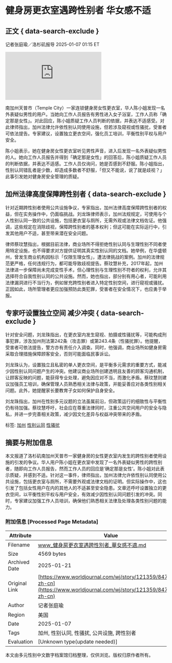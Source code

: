 # 健身房更衣室遇跨性别者 华女感不适

## 正文 { data-search-exclude }


记者张庭瑜／洛杉矶报导 2025-01-07 01:15 ET

![天普市健身房女更衣室跨性别争议引发讨论，律师称，加州法允许依性别认同使用设施，但应加强防范，并设置独立空间平衡各方权益。图为女性更衣室示意图。（取自Pexels网页）](https://pgw.worldjournal.com/gw/photo.php?u=https://uc.udn.com.tw/photo/wj/realtime/2025/01/07/31226468.jpg&x=0&y=0&sw=0&sh=0&sl=W&fw=800&exp=3600&q=75)

南加州天普市（Temple City）一家连锁健身房女性更衣室，华人陈小姐发现一名外表疑似男性的用户。当她向工作人员报告有男性进入女子浴室，工作人员称「确定那是女性」。对此回应，陈小姐质疑工作人员判断的依据，并表达不适感受。对此律师指出，加州法律允许依性别认同使用设施，但若涉及窥视或性骚扰，受害者可依法提告。专家建议，设置独立更衣空间，强化员工培训，平衡性别平权与用户安全。

陈小姐表示，她在健身房女性更衣室听见男性声音，进入后发现一名外表疑似男性的人。她向工作人员报告并得到「确定那是女性」的回答后，陈小姐质疑工作人员的判断依据，并表达不适感。工作人员仅询问，她是否感到不舒服。陈小姐指出，性别认同错乱者是少数，却造成多数者不舒服，「但又不能说，说了就是歧视？」此事引发她对健身房安全管理的质疑。

## 加州法律高度保障跨性别者 { data-search-exclude }

针对近期跨性别者使用公共设施争议，专家指出，加州法律高度保障跨性别者的权益，但在实务操作中，仍面临挑战。刘龙珠律师表示，加州法规规定，可使用与个人性别认同一致的公共设施，包括更衣室与厕所，无需外观或法律文档佐证。他强调，这些规定在消除歧视，保障跨性别者的基本权利；但这可能在实际运行中，引发其他用户不适，甚至带来潜在安全问题。

律师蔡玟慧指出，根据目前法律，商业场所不得拒绝性别认同与生理性别不同者使用特定设施，也不得要求对方提供证明其真实性别认同的文档。她举例，在华盛顿州，曾发生商业机构因标示「仅限生理女性」，遭法律挑战的案例。加州的法律规范更严格，任何违规行为，都可能导致歧视提告。蔡玟慧补充，2017年起，加州法律进一步保障尚未完成变性手术，但心理性别与生理性别不符者的权利，允许其选择符合自我性别认同的公共设施。然而，她也指出，部分别有用心者，可能利用法律漏洞进行不当行为，例如冒充跨性别者进入特定性别空间，进行窥视或骚扰。正因如此，场所管理者更应加强预防此类犯罪，受害者在安全情况下，也应勇于举报。

## 专家吁设置独立空间 减少冲突 { data-search-exclude }

针对安全问题，刘龙珠指出，在更衣室内发生窥视、拍摄或性骚扰等，可能构成刑事犯罪，涉及加州刑法第242条（攻击罪）或第243.4条（性骚扰罪）。他提醒，受害者可依法提告，警方亦有责任介入调查。同时，他强调，商业场所如健身房需采取合理措施保障顾客安全，否则可能面临民事诉讼。

刘龙珠认为，设置独立且私密的单人更衣空间，是平衡多元需求的重要方式，能减少因性别认同问题产生的冲突。他建议商业场所创建透明且友善的顾客沟通机制，让顾客反映的问题，能获得专业处理，避免因应对不当，而激化矛盾。蔡玟慧则建议加强员工培训，确保管理人员熟悉相关法律与政策，并能妥善应对各类性别相关问题。此外，她提醒家长要教育子女如何保护自身安全。

刘龙珠指出，加州在性别多元议题的立法虽属前沿，但政策运行的细致性与平衡性仍有待加强。蔡玟慧呼吁，社会应在尊重法律同时，注重公共空间用户的安全与隐私，并进一步完善相关政策，减少因文化差异与权益冲突带来的矛盾。

标签: [加州](https://www.worldjournal.com/search/tagging/8877/%E5%8A%A0%E5%B7%9E?zh-cn) [性别认同](https://www.worldjournal.com/search/tagging/8877/%E6%80%A7%E5%88%AB%E8%AE%A4%E5%90%8C?zh-cn) [性骚扰](https://www.worldjournal.com/search/tagging/8877/%E6%80%A7%E9%AA%9A%E6%89%B0?zh-cn)
<!-- tcd_original_link https://www.worldjournal.com/wj/story/121359/8473298?zh-cn -->


## 摘要与附加信息

<!-- tcd_abstract -->
本文报道了洛杉矶南加州天普市一家健身房的女性更衣室内发生的跨性别者使用设施的引发的争议。华人用户陈小姐在更衣室中发现了一名外表疑似男性的跨性别者，随即向工作人员报告，然而工作人员的回应是‘确定那是女性’。陈小姐对此表示质疑，并感到不适。针对这一事件，律师指出，加州法律允许依性别认同使用公共设施，包括更衣室与厕所，不需要外观或法律文档的证明。但实际操作中，这也引发了包括女性用户在内的其他人的不适甚至安全隐患。文章还呼吁设置独立的更衣空间，以平衡性别平权与用户安全，有效减少因性别认同问题引发的冲突。同时，专家建议加强工作人员培训，确保他们熟悉相关法律及处理各类性别问题的能力。
<!-- tcd_abstract_end -->

### 附加信息 [Processed Page Metadata]

| Attribute       | Value                                  |
|-----------------|----------------------------------------|
| Filename        | www_健身房更衣室遇跨性別者_華女感不適.md                             |
| Size            | 4569 bytes                           |
| Archived Date   | 2025-01-21                             |
| Original Link   | [https://www.worldjournal.com/wj/story/121359/8473298?zh-cn](https://www.worldjournal.com/wj/story/121359/8473298?zh-cn)                       |
| Author          | 记者张庭瑜                               |
| Region          | 美国                               |
| Date            | 2025-01-07                                 |
| Tags            | 加州, 性别认同, 性骚扰, 公共设施, 跨性别者                                 |
| Evaluation            | [Unknown type(update needed)]                                 |
<!-- tcd_table_end -->

本文由多元性别中文数字档案馆归档整理，仅供浏览。版权归原作者所有。
